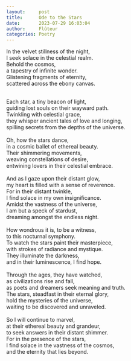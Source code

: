 ```yaml
---
layout:     post
title:      Ode to the Stars
date:       2023-07-29 16:03:04 
author:     Flûteur
categories: Poetry
---
```

In the velvet stillness of the night,
<br>
I seek solace in the celestial realm.
<br>
Behold the cosmos,
<br>
a tapestry of infinite wonder.
<br>
Glistening fragments of eternity,
<br>
scattered across the ebony canvas.
<br>

<br>
Each star, a tiny beacon of light,
<br>
guiding lost souls on their wayward path.
<br>
Twinkling with celestial grace,
<br>
they whisper ancient tales of love and longing,
<br>
spilling secrets from the depths of the universe.
<br>

<br>
Oh, how the stars dance,
<br>
in a cosmic ballet of ethereal beauty.
<br>
Their shimmering movements,
<br>
weaving constellations of desire,
<br>
entwining lovers in their celestial embrace.
<br>

<br>
And as I gaze upon their distant glow,
<br>
my heart is filled with a sense of reverence.
<br>
For in their distant twinkle,
<br>
I find solace in my own insignificance.
<br>
Amidst the vastness of the universe,
<br>
I am but a speck of stardust,
<br>
dreaming amongst the endless night.
<br>

<br>
How wondrous it is, to be a witness,
<br>
to this nocturnal symphony.
<br>
To watch the stars paint their masterpiece,
<br>
with strokes of radiance and mystique.
<br>
They illuminate the darkness,
<br>
and in their luminescence, I find hope.
<br>

<br>
Through the ages, they have watched,
<br>
as civilizations rise and fall,
<br>
as poets and dreamers seek meaning and truth.
<br>
The stars, steadfast in their eternal glory,
<br>
hold the mysteries of the universe,
<br>
waiting to be discovered and unraveled.
<br>

<br>
So I will continue to marvel,
<br>
at their ethereal beauty and grandeur,
<br>
to seek answers in their distant shimmer.
<br>
For in the presence of the stars,
<br>
I find solace in the vastness of the cosmos,
<br>
and the eternity that lies beyond.
